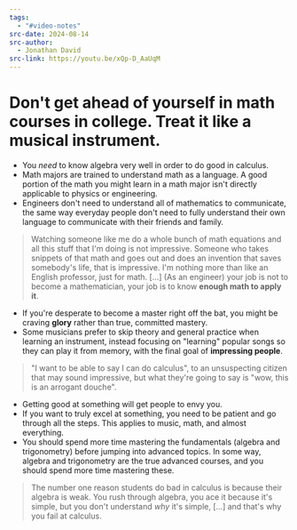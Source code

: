 ```yaml
---
tags:
  - "#video-notes"
src-date: 2024-08-14
src-author:
  - Jonathan David
src-link: https://youtu.be/xQp-D_AaUqM
---
```

# Don't get ahead of yourself in math courses in college. Treat it like a musical instrument.

- You *need* to know algebra very well in order to do good in calculus.
- Math majors are trained to understand math as a language. A good portion of the math you might learn in a math major isn't directly applicable to physics or engineering.
- Engineers don't need to understand all of mathematics to communicate, the same way everyday people don't need to fully understand their own language to communicate with their friends and family.

> Watching someone like me do a whole bunch of math equations and all this stuff that I'm doing is not impressive. Someone who takes snippets of that math and goes out and does an invention that saves somebody's life, that is impressive. I'm nothing more than like an English professor, just for math. [...] (As an engineer) your job is not to become a mathematician, your job is to know **enough math to apply it**.

- If you're desperate to become a master right off the bat, you might be craving **glory** rather than true, committed mastery.
- Some musicians prefer to skip theory and general practice when learning an instrument, instead focusing on "learning" popular songs so they can play it from memory, with the final goal of **impressing people**.

> "I want to be able to say I can do calculus", to an unsuspecting citizen that may sound impressive, but what they're going to say is "wow, this is an arrogant douche".

- Getting good at something will get people to envy you.
- If you want to truly excel at something, you need to be patient and go through all the steps. This applies to music, math, and almost everything.
- You should spend more time mastering the fundamentals (algebra and trigonometry) before jumping into advanced topics. In some way, algebra and trigonometry are the true advanced courses, and you should spend more time mastering these.

> The number one reason students do bad in calculus is because their algebra is weak. You rush through algebra, you ace it because it's simple, but you don't understand *why* it's simple, [...] and that's why you fail at calculus.
